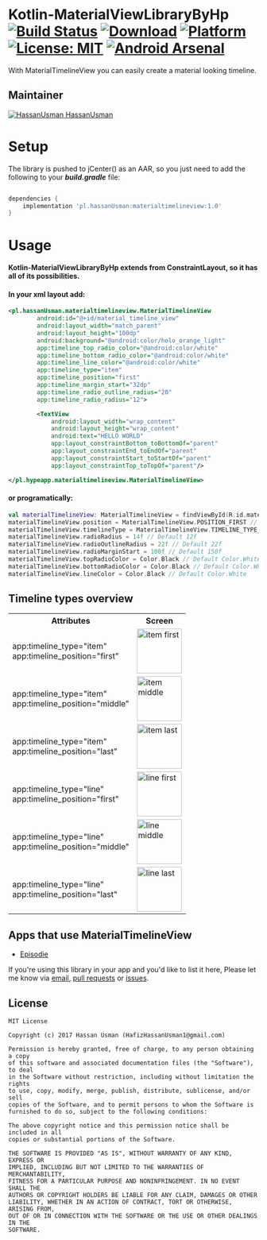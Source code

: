 # Kotlin-MaterialViewLibraryByHp [![Build Status](https://travis-ci.org/hypeapps/MaterialTimelineView.svg?branch=master)](https://travis-ci.org/hypeapps/MaterialTimelineView) [![Download](https://api.bintray.com/packages/hypeapps/maven/MaterialTimelineView/images/download.svg)](https://bintray.com/hypeapps/maven/MaterialTimelineView/_latestVersion)  [![Platform](https://img.shields.io/badge/platform-Android-yellow.svg)](https://www.android.com) [![License: MIT](https://img.shields.io/badge/License-MIT-yellow.svg)](https://opensource.org/licenses/MIT) [![Android Arsenal]( https://img.shields.io/badge/Android%20Arsenal-MaterialTimelineView-green.svg?style=flat )]( https://android-arsenal.com/user/HassanUsman )
With MaterialTimelineView you can easily create a material looking timeline.

## Maintainer
[![HassanUsman](https://avatars0.githubusercontent.com/u/10232094?v=4&s=40) HassanUsman](https://github.com/HassanUsman)  


# Setup
The library is pushed to jCenter() as an AAR, 
so you just need to add the following to your ***build.gradle*** file:

```groovy

dependencies {
    implementation 'pl.hassanUsman:materialtimelineview:1.0'
}

```

# Usage
#### Kotlin-MaterialViewLibraryByHp extends from ConstraintLayout, so it has all of its possibilities.
#### In your xml layout add:
```xml
<pl.hassanUsman.materialtimelineview.MaterialTimelineView
        android:id="@+id/material_timeline_view"
        android:layout_width="match_parent"
        android:layout_height="100dp"
        android:background="@android:color/holo_orange_light"
        app:timeline_top_radio_color="@android:color/white"
        app:timeline_bottom_radio_color="@android:color/white"
        app:timeline_line_color="@android:color/white"
        app:timeline_type="item"
        app:timeline_position="first"                                              
        app:timeline_margin_start="32dp"
        app:timeline_radio_outline_radius="20"
        app:timeline_radio_radius="12">

        <TextView
            android:layout_width="wrap_content"
            android:layout_height="wrap_content"
            android:text="HELLO WORLD"
            app:layout_constraintBottom_toBottomOf="parent"
            app:layout_constraintEnd_toEndOf="parent"
            app:layout_constraintStart_toStartOf="parent"
            app:layout_constraintTop_toTopOf="parent"/>

</pl.hypeapp.materialtimelineview.MaterialTimelineView>      
```
#### or programatically:
```kotlin
val materialTimelineView: MaterialTimelineView = findViewById(R.id.material_timeline_view)
materialTimelineView.position = MaterialTimelineView.POSITION_FIRST // Default MaterialTimelineView.POSITION_FIRST
materialTimelineView.timelineType = MaterialTimelineView.TIMELINE_TYPE_ITEM // Default MaterialTimelineView.TIMELINE_TYPE_LINE
materialTimelineView.radioRadius = 14f // Default 12f
materialTimelineView.radioOutlineRadius = 22f // Default 22f
materialTimelineView.radioMarginStart = 100f // Default 150f
materialTimelineView.topRadioColor = Color.Black // Default Color.White
materialTimelineView.bottomRadioColor = Color.Black // Default Color.White
materialTimelineView.lineColor = Color.Black // Default Color.White
```
## Timeline types overview

<table>
    <th>Attributes</th>
    <th>Screen</th>
    <tr>
      <td>
        app:timeline_type="item" </br>
        app:timeline_position="first"
      </td>
      <td><img src="https://github.com/hypeapps/MaterialTimelineView/blob/master/img/item_first.png?raw=true" alt="item first" height="90"/></a></td>
    </tr>
    <tr>
        <td>
          app:timeline_type="item" </br>
          app:timeline_position="middle"
        </td>
        <td><img src="https://github.com/hypeapps/MaterialTimelineView/blob/master/img/item_middle.png?raw=true" alt="item middle" height="90"/></a></td>
    </tr>
    <tr>
        <td>
          app:timeline_type="item" </br>
          app:timeline_position="last"
        </td>
        <td><img src="https://github.com/hypeapps/MaterialTimelineView/blob/master/img/item_last.png?raw=true" alt="item last" height="90"/></a></td>
    </tr>
    <tr>
        <td>
          app:timeline_type="line" </br>
          app:timeline_position="first"
        </td>
        <td><img src="https://github.com/hypeapps/MaterialTimelineView/blob/master/img/line_first.png?raw=true" alt="line first" height="90"/></a></td>
    </tr>
     <tr>
        <td>
          app:timeline_type="line" </br>
          app:timeline_position="middle"
        </td>
        <td><img src="https://github.com/hypeapps/MaterialTimelineView/blob/master/img/line_middle.png?raw=true" alt="line middle" height="90"/></a></td>
    </tr>
    <tr>
        <td>
          app:timeline_type="line" </br>
          app:timeline_position="last"
        </td>
        <td><img src="https://github.com/hypeapps/MaterialTimelineView/blob/master/img/line_last.png?raw=true" alt="line last" height="90"/></a></td>
    </tr>
</table>

## Apps that use MaterialTimelineView
- [Episodie](https://github.com/hypeapps/episodie)

If you're using this library in your app and you'd like to list it here,
Please let me know via [email](mailto:HafizHassanUsman1@gmail.com), [pull requests](https://github.com/HassanUsman/Kotlin-MaterialViewSampleAppByHp/pulls) or [issues](https://github.com/HassanUsman/Kotlin-MaterialViewSampleAppByHp/issues).

## License
```
MIT License

Copyright (c) 2017 Hassan Usman (HafizHassanUsman1@gmail.com)

Permission is hereby granted, free of charge, to any person obtaining a copy
of this software and associated documentation files (the "Software"), to deal
in the Software without restriction, including without limitation the rights
to use, copy, modify, merge, publish, distribute, sublicense, and/or sell
copies of the Software, and to permit persons to whom the Software is
furnished to do so, subject to the following conditions:

The above copyright notice and this permission notice shall be included in all
copies or substantial portions of the Software.

THE SOFTWARE IS PROVIDED "AS IS", WITHOUT WARRANTY OF ANY KIND, EXPRESS OR
IMPLIED, INCLUDING BUT NOT LIMITED TO THE WARRANTIES OF MERCHANTABILITY,
FITNESS FOR A PARTICULAR PURPOSE AND NONINFRINGEMENT. IN NO EVENT SHALL THE
AUTHORS OR COPYRIGHT HOLDERS BE LIABLE FOR ANY CLAIM, DAMAGES OR OTHER
LIABILITY, WHETHER IN AN ACTION OF CONTRACT, TORT OR OTHERWISE, ARISING FROM,
OUT OF OR IN CONNECTION WITH THE SOFTWARE OR THE USE OR OTHER DEALINGS IN THE
SOFTWARE.
```
